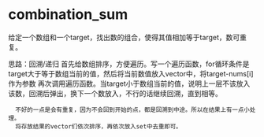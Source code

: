 # combination_sum

给定一个数组和一个target，找出数的组合，使得其值相加等于target，数可重复。

思路：回溯/递归
      首先给数组排序，方便遍历。写一个遍历函数，for循环条件是target大于等于数组当前的值，然后将当前数值放入vector中，将target-nums[i]作为参数
      再次调用遍历函数。当target小于数组当前的值，说明上一层不该放入该数，回溯后弹出，换下一个数放入，不行的话继续回溯，直到相等。
      
      不好的一点是会有重复，因为不会回到开始的点，都是回溯到中途。所以在结果上有一点小处理。
      将存放结果的vector们依次排序，再依次放入set中去重即可。
